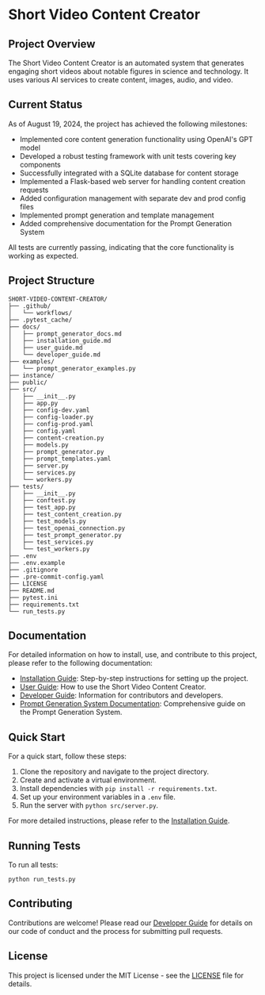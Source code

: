 # Short Video Content Creator

## Project Overview

The Short Video Content Creator is an automated system that generates engaging short videos about notable figures in science and technology. It uses various AI services to create content, images, audio, and video.

## Current Status

As of August 19, 2024, the project has achieved the following milestones:

- Implemented core content generation functionality using OpenAI's GPT model
- Developed a robust testing framework with unit tests covering key components
- Successfully integrated with a SQLite database for content storage
- Implemented a Flask-based web server for handling content creation requests
- Added configuration management with separate dev and prod config files
- Implemented prompt generation and template management
- Added comprehensive documentation for the Prompt Generation System

All tests are currently passing, indicating that the core functionality is working as expected.

## Project Structure

```
SHORT-VIDEO-CONTENT-CREATOR/
├── .github/
│   └── workflows/
├── .pytest_cache/
├── docs/
│   ├── prompt_generator_docs.md
│   ├── installation_guide.md
│   ├── user_guide.md
│   └── developer_guide.md
├── examples/
│   └── prompt_generator_examples.py
├── instance/
├── public/
├── src/
│   ├── __init__.py
│   ├── app.py
│   ├── config-dev.yaml
│   ├── config-loader.py
│   ├── config-prod.yaml
│   ├── config.yaml
│   ├── content-creation.py
│   ├── models.py
│   ├── prompt_generator.py
│   ├── prompt_templates.yaml
│   ├── server.py
│   ├── services.py
│   └── workers.py
├── tests/
│   ├── __init__.py
│   ├── conftest.py
│   ├── test_app.py
│   ├── test_content_creation.py
│   ├── test_models.py
│   ├── test_openai_connection.py
│   ├── test_prompt_generator.py
│   ├── test_services.py
│   └── test_workers.py
├── .env
├── .env.example
├── .gitignore
├── .pre-commit-config.yaml
├── LICENSE
├── README.md
├── pytest.ini
├── requirements.txt
└── run_tests.py
```

## Documentation

For detailed information on how to install, use, and contribute to this project, please refer to the following documentation:

- [Installation Guide](docs/installation_guide.md): Step-by-step instructions for setting up the project.
- [User Guide](docs/user_guide.md): How to use the Short Video Content Creator.
- [Developer Guide](docs/developer_guide.md): Information for contributors and developers.
- [Prompt Generation System Documentation](docs/prompt_generator_docs.md): Comprehensive guide on the Prompt Generation System.

## Quick Start

For a quick start, follow these steps:

1. Clone the repository and navigate to the project directory.
2. Create and activate a virtual environment.
3. Install dependencies with `pip install -r requirements.txt`.
4. Set up your environment variables in a `.env` file.
5. Run the server with `python src/server.py`.

For more detailed instructions, please refer to the [Installation Guide](docs/installation_guide.md).

## Running Tests

To run all tests:

```
python run_tests.py
```

## Contributing

Contributions are welcome! Please read our [Developer Guide](docs/developer_guide.md) for details on our code of conduct and the process for submitting pull requests.

## License

This project is licensed under the MIT License - see the [LICENSE](LICENSE) file for details.